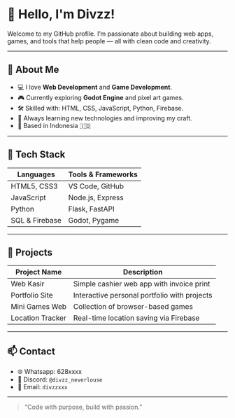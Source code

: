 # 👋 Hello, I'm Divzz!

Welcome to my GitHub profile. I’m passionate about building web apps, games, and tools that help people — all with clean code and creativity.

---

## 🚀 About Me

- 💻 I love **Web Development** and **Game Development**.
- 🎮 Currently exploring **Godot Engine** and pixel art games.
- 🛠️ Skilled with: HTML, CSS, JavaScript, Python, Firebase.
- 🌱 Always learning new technologies and improving my craft.
- 📍 Based in Indonesia 🇮🇩

---

## 🧰 Tech Stack

| Languages       | Tools & Frameworks     |
|-----------------|------------------------|
| HTML5, CSS3     | VS Code, GitHub        |
| JavaScript      | Node.js, Express       |
| Python          | Flask, FastAPI         |
| SQL & Firebase  | Godot, Pygame          |

---

## 📌 Projects

| Project Name      | Description                                 |
|-------------------|---------------------------------------------|
| Web Kasir         | Simple cashier web app with invoice print   |
| Portfolio Site    | Interactive personal portfolio with projects|
| Mini Games Web    | Collection of browser-based games           |
| Location Tracker  | Real-time location saving via Firebase      |

---

## 📫 Contact

- 🌐 Whatsapp: 628xxxx
- 💬 Discord: `@divzz_neverlouse`
- 📧 Email: `divzzxxx`

---

> “Code with purpose, build with passion.”

